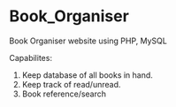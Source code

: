 # Book_Organiser
Book Organiser website using PHP, MySQL

Capabilites:

1. Keep database of all books in hand.
2. Keep track of read/unread.
3. Book reference/search
